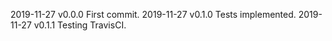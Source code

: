 2019-11-27 v0.0.0 First commit.
2019-11-27 v0.1.0 Tests implemented.
2019-11-27 v0.1.1 Testing TravisCI.
